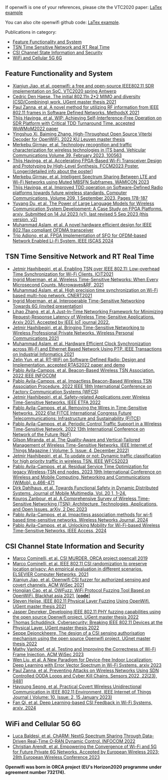 <!--
Author: Xianjun jiao
SPDX-FileCopyrightText: 2021 UGent
SPDX-License-Identifier: AGPL-3.0-or-later
-->

If openwifi is one of your references, please cite the VTC2020 paper: [LaTex example](cite-openwifi-vtc-paper.md)

You can also cite openwifi github code: [LaTex example](cite-openwifi-github-code.md).

Publications in category:
- [Feature Functionality and System](#Feature-Functionality-and-System)
- [TSN Time Sensitive Network and RT Real Time](#TSN-Time-Sensitive-Network-and-RT-Real-Time)
- [CSI Channel State Information and Security](#CSI-Channel-State-Information-and-Security)
- [WiFi and Cellular 5G 6G](#WiFi-and-Cellular-5G-6G)

## Feature Functionality and System
- [Xianjun Jiao, et al. openwifi: a free and open-source IEEE802.11 SDR implementation on SoC. VTC2020 spring Antwerp](https://www.orca-project.eu/wp-content/uploads/sites/4/2020/03/openwifi-vtc-antwerp-PID1249076.pdf)
- [Cedric Den Haese, The initial 802.11n 2*2 MIMO and diversity (CSD/Combining) work. UGent master thesis 2021](https://github.com/open-sdr/openwifi-hw-img/raw/master/doc_repo/Cedric_Den_Haese_masterproef.pdf)
- [Paul Zanna, et al. A novel method for utilizing RF information from IEEE 802.11 frames in Software Defined Networks. MethodsX 2021](https://www.sciencedirect.com/science/article/pii/S2215016121003368)
- [Thijs Havinga, et al. WIP: Achieving Self-Interference-Free Operation on SDR Platform with Critical TDD Turnaround Time. accepted WoWMoM2022 paper](https://arxiv.org/abs/2204.07354)
- [Yingshuo Xi, Baiming Zhang. High-Throughput Open Source Viterbi Decoder for OpenWiFi. 2022 KU Leuven master thesis](https://github.com/BaimingZhang26213/viterbi_decoder)
- [Merkebu Girmay, et al. Technology recognition and traffic characterization for wireless technologies in ITS band. Vehicular Communications Volume 39, February 2023, 100563](https://doi.org/10.1016/j.vehcom.2022.100563)
- [Thijs Havinga, et al. Accelerating FPGA-Based Wi-Fi Transceiver Design and Prototyping by High-Level Synthesis. FCCM2023 Poster](https://github.com/open-sdr/openwifi-hw-img/raw/master/doc_repo/Thijs-FCCM2023-poster.jpg), [[Longer/detailed info about the poster](https://arxiv.org/abs/2305.13351)]
- [Merkebu Girmay, et al. Intelligent Spectrum Sharing Between LTE and Wi-Fi Networks using Muted MBSFN Subframes. WAMICON 2023](https://ieeexplore.ieee.org/abstract/document/10124903)
- [Thijs Havinga, et al. Improved TDD operation on Software-Defined Radio platforms towards future wireless standards. Computer Communications, Volume 209, 1 September 2023, Pages 178-187](https://doi.org/10.1016/j.comcom.2023.06.026)
- [Yuyang Du, et al. The Power of Large Language Models for Wireless Communication System Development: A Case Study on FPGA Platforms. arxiv, Submitted on 14 Jul 2023 (v1), last revised 5 Sep 2023 (this version, v2)](https://arxiv.org/abs/2307.07319)
- [Muhammad Aslam, et al. A novel hardware efficient design for IEEE 802.11ax compliant OFDMA transceiver](https://www.sciencedirect.com/science/article/pii/S0140366424000926?dgcid=coauthor)
- [Trio Adiono, et al. FPGA Implementation of SFO for OFDM-based Network Enabled Li-Fi System. IEEE ISCAS 2024](https://ieeexplore.ieee.org/abstract/document/10557957)

## TSN Time Sensitive Network and RT Real Time
- [Jetmir Haxhibeqiri, et al. Enabling TSN over IEEE 802.11: Low-overhead Time Synchronization for Wi-Fi Clients. ICIT2021](https://biblio.ugent.be/publication/8700714/file/8700715.pdf)
- [Ingrid Moerman, et al. Wireless Time-Sensitive Networks: When Every Microsecond Counts. Microwaves&RF, 2021](https://www.mwrf.com/technologies/systems/article/21164984/wireless-timesensitive-networks-when-every-microsecond-counts)
- [Muhammad Aslam, et al. High precision time synchronization on Wi-Fi based multi-hop network. CNERT2021](https://biblio.ugent.be/publication/8709058/file/8709060.pdf)
- [Ingrid Moerman, et al. Interoperable Time-Sensitive Networking Towards 6G (invited presentation)](https://biblio.ugent.be/publication/8719532/file/8719533.pdf)
- [Lihao Zhang, et al. A Just-In-Time Networking Framework for Minimizing Request-Response Latency of Wireless Time-Sensitive Applications. Arxiv 2021. Accepted by IEEE IoT journal 2022.](https://arxiv.org/abs/2109.03032)
- [Jetmir Haxhibeqiri, et al. Bringing Time-Sensitive Networking to Wireless Professional Private Networks. Wireless Personal Communications 2021](https://link.springer.com/article/10.1007/s11277-021-09056-0)
- [Muhammad Aslam, et al. Hardware Efficient Clock Synchronization across Wi-Fi and Ethernet Based Network Using PTP. IEEE Transactions on Industrial Informatics 2021](https://ieeexplore.ieee.org/document/9573364)
- [Zelin Yun, et al. RT-WiFi on Software-Defined Radio: Design and Implementation. accepted RTAS2022 paper and demo](https://arxiv.org/abs/2203.10390)
- [Pablo Avila-Campos, et al. Beacon-Based Wireless TSN Association. 2022 IEEE INFOCOM](https://imec-publications.be/bitstream/handle/20.500.12860/40111/8126_acc.pdf?sequence=2)
- [Pablo Avila-Campos, et al. Impactless Beacon-Based Wireless TSN Association Procedure. 2022 IEEE 18th International Conference on Factory Communication Systems (WFCS)](https://ieeexplore.ieee.org/abstract/document/9779186)
- [Jetmir Haxhibeqiri, et al. Safety-related Applications over Wireless Time-Sensitive Networks. IEEE ETFA 2022](https://biblio.ugent.be/publication/8770625/file/8770627.pdf)
- [Pablo Avila-Campos, et al. Removing the Wires in Time-Sensitive Networks. 2022 61st FITCE International Congress Future Telecommunications: Infrastructure and Sustainability (FITCE)](https://ieeexplore.ieee.org/abstract/document/9934268)
- [Pablo Avila-Campos, et al. Periodic Control Traffic Support in a Wireless Time-Sensitive Network. 2022 13th International Conference on Network of the Future (NoF)](https://ieeexplore.ieee.org/document/9942586)
- [Gilson Miranda, et al. The Quality-Aware and Vertical-Tailored Management of Wireless Time-Sensitive Networks. IEEE Internet of Things Magazine ( Volume: 5, Issue: 4, December 2022)](https://ieeexplore.ieee.org/abstract/document/10012491)
- [Jetmir Haxhibeqiri, et al. To update or not: Dynamic traffic classification for high priority traffic in wireless TSN. IEEE WFCS2023](http://hdl.handle.net/1854/LU-01GZNGJFAJQRM3NX7FY5VRB4MR)
- [Pablo Avila-Campos, et al. Residual Service Time Optimization for legacy Wireless-TSN end nodes. 2023 19th International Conference on Wireless and Mobile Computing, Networking and Communications (WiMob). p.466-471](https://ieeexplore.ieee.org/document/10187722)
- [Dirk Dahlhaus, et al. Towards Functional Safety in Dynamic Distributed Systems. Journal of Mobile Multimedia, Vol. 20 1, 1–24.](https://biblio.ugent.be/publication/01HGD7JAZY0YAQ1T13HQV35JC0/file/01HGD7PD2WRP9QW7J1G964Z6Y7.pdf)
- [Kouros Zanbour, et al. A Comprehensive Survey of Wireless Time-Sensitive Networking (TSN): Architecture, Technologies, Applications, and Open Issues. arXiv, 2 Dec 2023](https://arxiv.org/abs/2312.01204)
- [Pablo Avila-Campos, et al. Impactless association methods for wi-fi based time-sensitive networks. Wireless Networks Journal, 2024](https://trebuchet.public.springernature.app/get_content/5ddce362-b52a-4591-8eca-3e2e1b201114?utm_source=rct_congratemailt&utm_medium=email&utm_campaign=nonoa_20240221&utm_content=10.1007/s11276-024-03681-w)
- [Pablo Avila-Campos, et al. Unlocking Mobility for Wi-Fi-based Wireless Time-Sensitive Networks. IEEE Access, 2024](https://ieeexplore.ieee.org/document/10443947)

## CSI Channel State Information and Security
- [Marco Cominelli, et al. CSI MURDER. ORCA project opencall 2019](https://ans.unibs.it/projects/csi-murder/)
- [Marco Cominelli, et al. IEEE 802.11 CSI randomization to preserve location privacy: An empirical evaluation in different scenarios. ELSEVIER Computer Networks, 2021](https://www.sciencedirect.com/science/article/abs/pii/S138912862100102X)
- [Xianjun Jiao, et al. Openwifi CSI fuzzer for authorized sensing and covert channels. ACM WiSec 2021](https://dl.acm.org/doi/pdf/10.1145/3448300.3468255)
- [Hongjian Cao, et al. OWFuzz: WiFi Protocol Fuzzing Tool Based on OpenWiFi. Blackhat asia 2021](https://www.blackhat.com/asia-21/arsenal/schedule/#owfuzz-wifi-protocol-fuzzing-tool-based-on-openwifi-22569), [[**code**]](https://github.com/alipay/Owfuzz)
- [Steven Heijse, IEEE 802.11 Physical Layer Fuzzing Using OpenWifi. UGent master thesis 2021](https://github.com/open-sdr/openwifi-hw-img/raw/master/doc_repo/Steven_Heijse_masterproef.pdf)
- [Jasper Devreker, Developing IEEE 802.11 PHY fuzzing capabilities using the open source Openwifi project. UGent master thesis 2022](https://github.com/open-sdr/openwifi-hw-img/raw/master/doc_repo/Jasper_Devreker_masterproef.pdf)
- [Thomas Schuddinck, Cybersecurity: Breaking IEEE 802.11 Devices at the Physical Layer. UGent master thesis 2022](https://github.com/open-sdr/openwifi-hw-img/raw/master/doc_repo/Thomas_Schuddinck_masterproef.pdf)
- [Seppe Dejonckheere, The design of a CSI sensing authorisation mechanism using the open source Openwifi project. UGnet master thesis 2022](https://github.com/open-sdr/openwifi-hw-img/raw/master/doc_repo/Seppe_Dejonckheere_masterproef.pdf)
- [Mathy Vanhoef, et al. Testing and Improving the Correctness of Wi-Fi Frame Injection. ACM WiSec 2023](https://papers.mathyvanhoef.com/wisec2023-wifi-injection.pdf)
- [Wen Liu, et al. A New Paradigm for Device-free Indoor Localization: Deep Learning with Error Vector Spectrum in Wi-Fi Systems. arxiv 2023](https://arxiv.org/pdf/2304.06490.pdf)
- [Paul Zanna, et al. Preventing Attacks on Wireless Networks Using SDN Controlled OODA Loops and Cyber Kill Chains. Sensors 2022, 22(23), 9481](https://www.mdpi.com/1986552)
- [Hayoung Seong, et al. Practical Covert Wireless Unidirectional Communication in IEEE 802.11 Environment, IEEE Internet of Things Journal ( Volume: 10, Issue: 2, 15 January 2023)](https://ieeexplore.ieee.org/abstract/document/9881568)
- [Fan Qi, et al. Deep Learning-based CSI Feedback in Wi-Fi Systems, arxiv, 2024](https://arxiv.org/pdf/2407.05905)

## WiFi and Cellular 5G 6G
- [Luca Baldesi, et al. ChARM: NextG Spectrum Sharing Through Data-Driven Real-Time O-RAN Dynamic Control. INFOCOM 2022](https://ece.northeastern.edu/wineslab/papers/BaldesiInfocom22.pdf)
- [Christian Arendt, et al. Empowering the Convergence of Wi-Fi and 5G for Future Private 6G Networks. Accepted by European Wireless 2023; 28th European Wireless Conference 2023](https://cni.etit.tu-dortmund.de/storages/cni-etit/r/Research/Publications/2023/Arendt_2023_EW/2023_openwifi_ew_cr.pdf)

**Openwifi was born in ORCA project (EU's Horizon2020 programme under agreement number 732174).**
